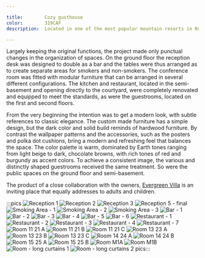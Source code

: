 ```yaml
---

title:        Cozy gusthouse
color:        319CAF
description:  Located in one of the most popular mountain resorts in Romania, Evergreen Villa is a guesthouse that originally operated in a private circle. In 2010 the owners decided to go for an image change and open it to the public.

---
```

Largely keeping the original functions, the project made only punctual changes in the organization of spaces. On the ground floor the reception desk was designed to double as a bar and the tables were thus arranged as to create separate areas for smokers and non-smokers. The conference room was fitted with modular furniture that can be arranged in several different configurations. The kitchen and restaurant, located in the semi-basement and opening directly to the courtyard, were completely renovated and equipped to meet the standards, as were the guestrooms, located on the first and second floors.

From the very beginning the intention was to get a modern look, with subtle references to classic elegance. The custom made furniture has a simple design, but the dark color and solid build reminds of hardwood furniture. By contrast the wallpaper patterns and the accessories, such as the posters and polka dot cushions, bring a modern and refreshing feel that balances the space. The color palette is warm, dominated by Earth tones ranging from light beige to dark, chocolate browns, with rich tones of red and burgundy as accent colors. To achieve a consistent image, the various and distinctly shaped guestrooms received the same treatment. So were the public spaces on the ground floor and semi-basement.

The product of a close collaboration with the owners, [Evergreen Villa](http://www.vilaevergreen.ro/ "Evergreen Villa in Predeal, Romania") is an inviting place that equally addresses to adults and children.

:::pics
![Reception 1](jpg)
![Reception 2](jpg)
![Reception 3](jpg)
![Reception 5 - final](jpg)
![Smoking Area - 1](jpg)
![Smoking Area - 2](jpg)
![Smoking Area - 3](jpg)
![Bar - 1](jpg)
![Bar - 2](jpg)
![Bar - 3](jpg)
![Bar - 4](jpg)
![Bar - 5](jpg)
![Bar - 6](jpg)
![Restaurant - 1](jpg)
![Restaurant - 2](jpg)
![Restaurant - 3](jpg)
![Restaurant - 4](jpg)
![Restaurant - 7](jpg)
![Room 11 21 A](jpg)
![Room 11 21 B](jpg)
![Room 11 21 C](jpg)
![Room 13 23 A](jpg)
![Room 13 23 B](jpg)
![Room 13 23 C](jpg)
![Room 14 24 A](jpg)
![Room 14 24 B](jpg)
![Room 15 25 A](jpg)
![Room 15 25 B](jpg)
![Room M1A](jpg)
![Room M1B](jpg)
![Room - long curtains 1](jpg)
![Room - long curtains 2](jpg)
pics:::
